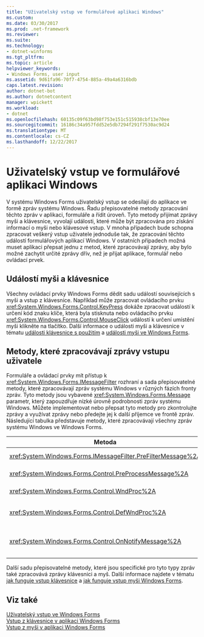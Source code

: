 ```yaml
---
title: "Uživatelský vstup ve formulářové aplikaci Windows"
ms.custom: 
ms.date: 03/30/2017
ms.prod: .net-framework
ms.reviewer: 
ms.suite: 
ms.technology:
- dotnet-winforms
ms.tgt_pltfrm: 
ms.topic: article
helpviewer_keywords:
- Windows Forms, user input
ms.assetid: 9d61fa96-70f7-4754-885a-49a4a6316bdb
caps.latest.revision: 
author: dotnet-bot
ms.author: dotnetcontent
manager: wpickett
ms.workload:
- dotnet
ms.openlocfilehash: 60135c09f63bd98f753e151c515938cbf13e70ee
ms.sourcegitcommit: 16186c34a957fdd52e5db7294f291f7530ac9d24
ms.translationtype: MT
ms.contentlocale: cs-CZ
ms.lasthandoff: 12/22/2017
---
```

# <a name="user-input-in-a-windows-forms-application"></a>Uživatelský vstup ve formulářové aplikaci Windows
V systému Windows Forms uživatelský vstup se odesílají do aplikace ve formě zpráv systému Windows. Řadu přepisovatelné metody zpracování těchto zpráv v aplikaci, formuláře a řídit úroveň. Tyto metody přijímat zprávy myši a klávesnice, vyvolají události, které může být zpracována pro získání informací o myši nebo klávesové vstup. V mnoha případech bude schopna zpracovat veškerý vstup uživatele jednoduše tak, že zpracování těchto událostí formulářových aplikací Windows. V ostatních případech možná muset aplikaci přepsat jednu z metod, které zpracovávají zprávy, aby bylo možné zachytit určité zprávy dřív, než je přijat aplikace, formulář nebo ovládací prvek.  
  
## <a name="mouse-and-keyboard-events"></a>Událostí myši a klávesnice  
 Všechny ovládací prvky Windows Forms dědit sadu událostí souvisejících s myši a vstup z klávesnice. Například může zpracovat ovládacího prvku <xref:System.Windows.Forms.Control.KeyPress> dokáže zpracovat událostí k určení kód znaku klíče, která byla stisknuta nebo ovládacího prvku <xref:System.Windows.Forms.Control.MouseClick> událostí k určení umístění myši klikněte na tlačítko. Další informace o události myši a klávesnice v tématu [události klávesnice s použitím](../../../docs/framework/winforms/using-keyboard-events.md) a [události myši ve Windows Forms](../../../docs/framework/winforms/mouse-events-in-windows-forms.md).  
  
## <a name="methods-that-process-user-input-messages"></a>Metody, které zpracovávají zprávy vstupu uživatele  
 Formuláře a ovládací prvky mít přístup k <xref:System.Windows.Forms.IMessageFilter> rozhraní a sada přepisovatelné metody, které zpracovávají zpráv systému Windows v různých fázích fronty zpráv. Tyto metody jsou vybavené <xref:System.Windows.Forms.Message> parametr, který zapouzdřuje nízké úrovně podrobnosti zpráv systému Windows. Můžete implementovat nebo přepsat tyto metody pro zkontrolujte zprávy a využívat zprávy nebo předejte jej k další příjemce ve frontě zpráv. Následující tabulka představuje metody, které zpracovávají všechny zpráv systému Windows ve Windows Forms.  
  
|Metoda|Poznámky|  
|------------|-----------|  
|<xref:System.Windows.Forms.IMessageFilter.PreFilterMessage%2A>|Tato metoda zachytí zařazených do fronty zpráv systému Windows (také označované jako odeslané) na úrovni aplikace.|  
|<xref:System.Windows.Forms.Control.PreProcessMessage%2A>|Tato metoda zachytí zpráv systému Windows na úrovni formuláře a ovládací prvek předtím, než byly zpracovány.|  
|<xref:System.Windows.Forms.Control.WndProc%2A>|Tato metoda zpracovává zpráv systému Windows na úrovni formuláře a ovládací prvek.|  
|<xref:System.Windows.Forms.Control.DefWndProc%2A>|Tato metoda provádí výchozí zpracování zpráv systému Windows na úrovni formuláře a ovládací prvek. To poskytuje minimální funkce časového období.|  
|<xref:System.Windows.Forms.Control.OnNotifyMessage%2A>|Tato metoda přijímá zprávy na úrovni formuláře a ovládací prvek po jejich zpracování. <xref:System.Windows.Forms.ControlStyles.EnableNotifyMessage> Bit stylu musí být nastaven pro tuto metodu, která se má volat.|  
  
 Další sadu přepisovatelné metody, které jsou specifické pro tyto typy zpráv také zpracovává zprávy klávesnici a myš. Další informace najdete v tématu [jak funguje vstup klávesnice](../../../docs/framework/winforms/how-keyboard-input-works.md) a [jak funguje vstup myši Windows Forms](../../../docs/framework/winforms/how-mouse-input-works-in-windows-forms.md).  
  
## <a name="see-also"></a>Viz také  
 [Uživatelský vstup ve Windows Forms](../../../docs/framework/winforms/user-input-in-windows-forms.md)  
 [Vstup z klávesnice v aplikaci Windows Forms](../../../docs/framework/winforms/keyboard-input-in-a-windows-forms-application.md)  
 [Vstup z myši v aplikaci Windows Forms](../../../docs/framework/winforms/mouse-input-in-a-windows-forms-application.md)
